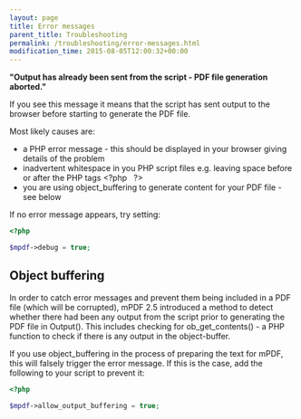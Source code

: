 ```yaml
---
layout: page
title: Error messages
parent_title: Troubleshooting
permalink: /troubleshooting/error-messages.html
modification_time: 2015-08-05T12:00:32+00:00
---
```


**"Output has already been sent from the script - PDF file generation aborted."**

If you see this message it means that the script has sent output to the browser before starting to generate the PDF file.

Most likely causes are:

- a PHP error message - this should be displayed in your browser giving details of the problem
- inadvertent whitespace in you PHP script files e.g. leaving space before or after the PHP tags &lt;?php   ?&gt;
- you are using object_buffering to generate content for your PDF file - see below

If no error message appears, try setting:

```php
<?php

$mpdf->debug = true;

```

## Object buffering

In order to catch error messages and prevent them being included in a PDF file (which will be corrupted), mPDF 2.5
introduced a method to detect whether there had been any output from the script prior to generating the PDF file in 
Output(). This includes checking for ob_get_contents() - a PHP function to check if there is any output in the 
object-buffer.

If you use object_buffering in the process of preparing the text for mPDF, this will falsely trigger the error message. 
If this is the case, add the following to your script to prevent it:

```php
<?php

$mpdf->allow_output_buffering = true;

```

